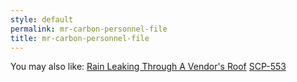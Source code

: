 ```yaml
---
style: default
permalink: mr-carbon-personnel-file
title: mr-carbon-personnel-file
---
```

You may also like:
[Rain Leaking Through A Vendor's Roof](http://scp-wiki.net/the-rain-spills-to-a-torrent-can-you-hear-it)
[SCP-553](http://scp-wiki.net/scp-553)